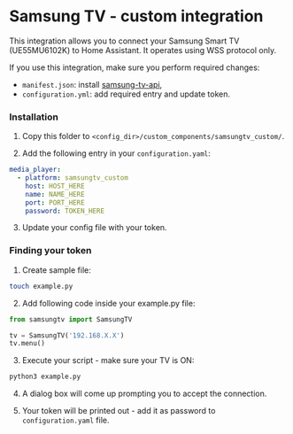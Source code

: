 # Samsung TV - custom integration

This integration allows you to connect your Samsung Smart TV (UE55MU6102K) to Home Assistant. It operates using WSS protocol only.

If you use this integration, make sure you perform required changes:

 - `manifest.json`: install [samsung-tv-api](https://github.com/marysieek/samsung-tv-api),
 - `configuration.yml`: add required entry and update token.

### Installation

1. Copy this folder to `<config_dir>/custom_components/samsungtv_custom/`.

2. Add the following entry in your `configuration.yaml`:

```yaml
media_player:
  - platform: samsungtv_custom
    host: HOST_HERE
    name: NAME_HERE
    port: PORT_HERE
    password: TOKEN_HERE
```

3. Update your config file with your token.

### Finding your token

1. Create sample file:

```bash
touch example.py
```

2. Add following code inside your example.py file:

```python
from samsungtv import SamsungTV

tv = SamsungTV('192.168.X.X')
tv.menu()
```

3. Execute your script - make sure your TV is ON:

```bash
python3 example.py
```

4. A dialog box will come up prompting you to accept the connection.

5. Your token will be printed out - add it as password to `configuration.yaml` file.
